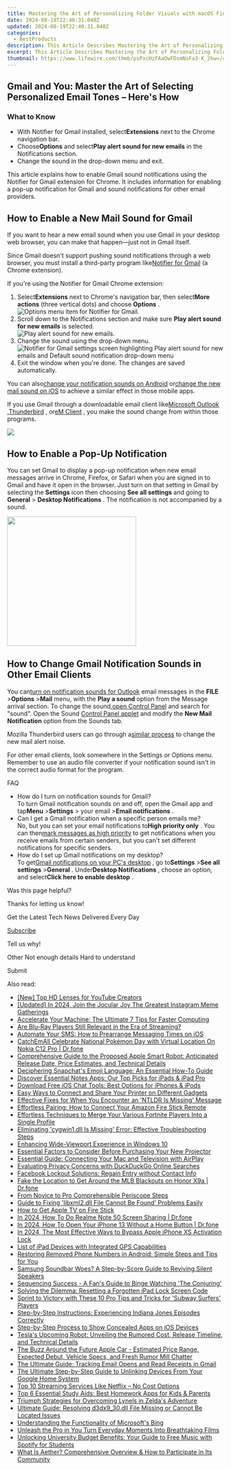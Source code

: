 ```yaml
---
title: Mastering the Art of Personalizing Folder Visuals with macOS Finder Preferences
date: 2024-08-18T22:40:31.040Z
updated: 2024-08-19T22:40:31.040Z
categories:
  - BestProducts
description: This Article Describes Mastering the Art of Personalizing Folder Visuals with macOS Finder Preferences
excerpt: This Article Describes Mastering the Art of Personalizing Folder Visuals with macOS Finder Preferences
thumbnail: https://www.lifewire.com/thmb/psPxcHzFAaOwFDsmNsFa3-K_2kw=/400x300/filters:no_upscale():max_bytes(150000):strip_icc():format(webp)/GettyImages-511975567-40625acd48814f638fe3222c47d9595b.jpg
---
```


## Gmail and You: Master the Art of Selecting Personalized Email Tones – Here's How
### What to Know

* With Notifier for Gmail installed, select**Extensions** next to the Chrome navigation bar.
* Choose**Options** and select**Play alert sound for new emails** in the Notifications section.
* Change the sound in the drop-down menu and exit.

 This article explains how to enable Gmail sound notifications using the Notifier for Gmail extension for Chrome. It includes information for enabling a pop-up notification for Gmail and sound notifications for other email providers.

## How to Enable a New Mail Sound for Gmail

 If you want to hear a new email sound when you use Gmail in your desktop web browser, you can make that happen—just not in Gmail itself.

 Since Gmail doesn't support pushing sound notifications through a web browser, you must install a third-party program like[Notifier for Gmail](https://chrome.google.com/webstore/detail/notifier-for-gmail/dcjichoefijpinlfnjghokpkojhlhkgl?hl=en) (a Chrome extension).

 If you're using the Notifier for Gmail Chrome extension:

1. Select**Extensions** next to Chrome's navigation bar, then select**More actions** (three vertical dots) and choose **Options** .  
![Options menu item for Notifier for Gmail.](https://www.lifewire.com/thmb/ItTlmQe_8CNY3vW37Q6ac7spTJ8=/1500x0/filters:no_upscale():max_bytes(150000):strip_icc():format(webp)/001-how-to-add-a-new-mail-sound-for-gmail-5b50d46b9a594db3bd73946ea64549aa.jpg)
2. Scroll down to the Notifications section and make sure **Play alert sound for new emails** is selected.  
![Play alert sound for new emails.](https://www.lifewire.com/thmb/EaGNTDoH2lcLO8QxHT0Z1KVeUPk=/1500x0/filters:no_upscale():max_bytes(150000):strip_icc():format(webp)/002-how-to-add-a-new-mail-sound-for-gmail-1e074c5a399d403aab64b2ec37afbbf8.jpg)
3. Change the sound using the drop-down menu.  
![Notifier for Gmail settings screen highlighting Play alert sound for new emails and Default sound notification drop-down menu](https://www.lifewire.com/thmb/DUBiUTKL1yNY2AP6anJNY9OE1cM=/1500x0/filters:no_upscale():max_bytes(150000):strip_icc():format(webp)/003-how-to-add-a-new-mail-sound-for-gmail-db10f7ff4e56480c8acefb921da8d1b6.jpg)
4. Exit the window when you're done. The changes are saved automatically.

 You can also[change your notification sounds on Android](https://www.lifewire.com/how-to-change-create-android-notification-sounds-4783114) or[change the new mail sound on iOS](https://www.lifewire.com/how-to-change-the-new-mail-sound-in-ios-mail-1172501) to achieve a similar effect in those mobile apps.

 If you use Gmail through a downloadable email client like[Microsoft Outlook](https://www.lifewire.com/microsoft-outlook-4164620) ,[Thunderbird](https://www.lifewire.com/gmail-access-thunderbird-1173150) , or[eM Client](http://www.emclient.com/) , you make the sound change from within those programs.

<!-- affiliate ads begin -->
<a href="https://shop.incomedia.eu/order/checkout.php?PRODS=39655089&QTY=1&AFFILIATE=108875&CART=1"><img src="https://incomedia.eu/files/images/affiliates/wa/01_WA_728x90.jpg" border="0"></a>
<!-- affiliate ads end -->
## How to Enable a Pop-Up Notification

 You can set Gmail to display a pop-up notification when new email messages arrive in Chrome, Firefox, or Safari when you are signed in to Gmail and have it open in the browser. Just turn on that setting in Gmail by selecting the **Settings**  icon then choosing **See all settings** and going to **General** \> **Desktop Notifications** . The notification is not accompanied by a sound.

<!-- affiliate ads begin -->
<a href="https://coinrule.sjv.io/c/5597632/1958374/18409" target="_top" id="1958374"><img src="//a.impactradius-go.com/display-ad/18409-1958374" border="0" alt="" width="300" height="300"/></a><img height="0" width="0" src="https://imp.pxf.io/i/5597632/1958374/18409" style="position:absolute;visibility:hidden;" border="0" />
<!-- affiliate ads end -->
## How to Change Gmail Notification Sounds in Other Email Clients

 You can[turn on notification sounds for Outlook](https://www.lifewire.com/change-new-mail-notification-sound-outlook-1173674) email messages in the **FILE** \>**Options** \>**Mail**  menu, with the **Play a sound** option from the Message arrival section. To change the sound,[open Control Panel](https://www.lifewire.com/how-to-open-control-panel-2625782) and search for "sound". Open the Sound [Control Panel applet](https://www.lifewire.com/control-panel-applet-2625831) and modify the **New Mail Notification** option from the Sounds tab.

 Mozilla Thunderbird users can go through a[similar process](https://www.lifewire.com/new-email-alerts-thunderbird-1173081) to change the new mail alert noise.

 For other email clients, look somewhere in the Settings or Options menu. Remember to use an audio file converter if your notification sound isn't in the correct audio format for the program.

 FAQ

* How do I turn on notification sounds for Gmail?  
 To turn Gmail notification sounds on and off, open the Gmail app and tap**Menu** \>**Settings** \> your email >**Email notifications** .
* Can I get a Gmail notification when a specific person emails me?  
 No, but you can set your email notifications to**High priority only** . You can then[mark messages as high priority](https://www.lifewire.com/how-to-mark-mail-important-for-priority-inbox-in-gmail-1171946) to get notifications when you receive emails from certain senders, but you can't set different notifications for specific senders.
* How do I set up Gmail notifications on my desktop?  
 To get[Gmail notifications on your PC's desktop](https://www.lifewire.com/how-to-get-new-mail-notifications-for-gmail-1171935) , go to**Settings** \>**See all settings** \>**General** . Under**Desktop Notifications** , choose an option, and select**Click here to enable desktop** .

Was this page helpful?

Thanks for letting us know!

 Get the Latest Tech News Delivered Every Day

[Subscribe](https://www.lifewire.com/#)

Tell us why!

 Other  Not enough details  Hard to understand

 Submit

<ins class="adsbygoogle"
     style="display:block"
     data-ad-format="autorelaxed"
     data-ad-client="ca-pub-7571918770474297"
     data-ad-slot="1223367746"></ins>



<ins class="adsbygoogle"
     style="display:block"
     data-ad-client="ca-pub-7571918770474297"
     data-ad-slot="8358498916"
     data-ad-format="auto"
     data-full-width-responsive="true"></ins>

<span class="atpl-alsoreadstyle">Also read:</span>
<div><ul>
<li><a href="https://facebook-video-share.techidaily.com/new-top-hd-lenses-for-youtube-creators/"><u>[New] Top HD Lenses for YouTube Creators</u></a></li>
<li><a href="https://instagram-video-recordings.techidaily.com/updated-in-2024-join-the-jocular-joy-the-greatest-instagram-meme-gatherings/"><u>[Updated] In 2024, Join the Jocular Joy  The Greatest Instagram Meme Gatherings</u></a></li>
<li><a href="https://techtrends.techidaily.com/accelerate-your-machine-the-ultimate-7-tips-for-faster-computing/"><u>Accelerate Your Machine: The Ultimate 7 Tips for Faster Computing</u></a></li>
<li><a href="https://techtrends.techidaily.com/are-blu-ray-players-still-relevant-in-the-era-of-streaming/"><u>Are Blu-Ray Players Still Relevant in the Era of Streaming?</u></a></li>
<li><a href="https://techtrends.techidaily.com/automate-your-sms-how-to-prearrange-messaging-times-on-ios/"><u>Automate Your SMS: How to Prearrange Messaging Times on iOS</u></a></li>
<li><a href="https://android-pokemon-go.techidaily.com/catchemall-celebrate-national-pokemon-day-with-virtual-location-on-nokia-c12-pro-drfone-by-drfone-virtual-android/"><u>CatchEmAll Celebrate National Pokémon Day with Virtual Location On Nokia C12 Pro | Dr.fone</u></a></li>
<li><a href="https://techtrends.techidaily.com/1722876271050-comprehensive-guide-to-the-proposed-apple-smart-robot-anticipated-release-date-price-estimates-and-technical-details/"><u>Comprehensive Guide to the Proposed Apple Smart Robot: Anticipated Release Date, Price Estimates, and Technical Details</u></a></li>
<li><a href="https://techtrends.techidaily.com/deciphering-snapchats-emoji-language-an-essential-how-to-guide/"><u>Deciphering Snapchat's Emoji Language: An Essential How-To Guide</u></a></li>
<li><a href="https://techtrends.techidaily.com/discover-essential-notes-apps-our-top-picks-for-ipads-and-ipad-pro/"><u>Discover Essential Notes Apps: Our Top Picks for iPads & iPad Pro</u></a></li>
<li><a href="https://techtrends.techidaily.com/download-free-ios-chat-tools-best-options-for-iphones-and-ipods/"><u>Download Free iOS Chat Tools: Best Options for iPhones & iPods</u></a></li>
<li><a href="https://techtrends.techidaily.com/easy-ways-to-connect-and-share-your-printer-on-different-gadgets/"><u>Easy Ways to Connect and Share Your Printer on Different Gadgets</u></a></li>
<li><a href="https://techtrends.techidaily.com/effective-fixes-for-when-you-encounter-an-ntldr-is-missing-message/"><u>Effective Fixes for When You Encounter an 'NTLDR Is Missing' Message</u></a></li>
<li><a href="https://techtrends.techidaily.com/effortless-pairing-how-to-connect-your-amazon-fire-stick-remote/"><u>Effortless Pairing: How to Connect Your Amazon Fire Stick Remote</u></a></li>
<li><a href="https://techtrends.techidaily.com/effortless-techniques-to-merge-your-various-fortnite-players-into-a-single-profile/"><u>Effortless Techniques to Merge Your Various Fortnite Players Into a Single Profile</u></a></li>
<li><a href="https://techtrends.techidaily.com/eliminating-cygwin1dll-is-missing-error-effective-troubleshooting-steps/"><u>Eliminating 'cygwin1.dll Is Missing' Error: Effective Troubleshooting Steps</u></a></li>
<li><a href="https://graphic-issues.techidaily.com/enhancing-wide-viewport-experience-in-windows-10/"><u>Enhancing Wide-Viewport Experience in Windows 10</u></a></li>
<li><a href="https://techtrends.techidaily.com/essential-factors-to-consider-before-purchasing-your-new-projector/"><u>Essential Factors to Consider Before Purchasing Your New Projector</u></a></li>
<li><a href="https://techtrends.techidaily.com/essential-guide-connecting-your-mac-and-television-with-airplay/"><u>Essential Guide: Connecting Your Mac and Television with AirPlay</u></a></li>
<li><a href="https://techtrends.techidaily.com/evaluating-privacy-concerns-with-duckduckgo-online-searches/"><u>Evaluating Privacy Concerns with DuckDuckGo Online Searches</u></a></li>
<li><a href="https://techtrends.techidaily.com/facebook-lockout-solutions-regain-entry-without-contact-info/"><u>Facebook Lockout Solutions: Regain Entry without Contact Info</u></a></li>
<li><a href="https://fake-location.techidaily.com/fake-the-location-to-get-around-the-mlb-blackouts-on-honor-x9a-drfone-by-drfone-virtual-android/"><u>Fake the Location to Get Around the MLB Blackouts on Honor X9a | Dr.fone</u></a></li>
<li><a href="https://extra-tips.techidaily.com/from-novice-to-pro-comprehensible-periscope-steps/"><u>From Novice to Pro  Comprehensible Periscope Steps</u></a></li>
<li><a href="https://techtrends.techidaily.com/guide-to-fixing-libxml2dll-file-cannot-be-found-problems-easily/"><u>Guide to Fixing 'libxml2.dll File Cannot Be Found' Problems Easily</u></a></li>
<li><a href="https://techtrends.techidaily.com/how-to-get-apple-tv-on-fire-stick/"><u>How to Get Apple TV on Fire Stick</u></a></li>
<li><a href="https://screen-mirror.techidaily.com/in-2024-how-to-do-realme-note-50-screen-sharing-drfone-by-drfone-android/"><u>In 2024, How To Do Realme Note 50 Screen Sharing | Dr.fone</u></a></li>
<li><a href="https://iphone-unlock.techidaily.com/in-2024-how-to-open-your-iphone-13-without-a-home-button-drfone-by-drfone-ios/"><u>In 2024, How To Open Your iPhone 13 Without a Home Button | Dr.fone</u></a></li>
<li><a href="https://activate-lock.techidaily.com/in-2024-the-most-effective-ways-to-bypass-apple-iphone-xs-activation-lock-by-drfone-ios/"><u>In 2024, The Most Effective Ways to Bypass Apple iPhone XS Activation Lock</u></a></li>
<li><a href="https://techtrends.techidaily.com/list-of-ipad-devices-with-integrated-gps-capabilities/"><u>List of iPad Devices with Integrated GPS Capabilities</u></a></li>
<li><a href="https://techtrends.techidaily.com/restoring-removed-phone-numbers-in-android-simple-steps-and-tips-for-you/"><u>Restoring Removed Phone Numbers in Android: Simple Steps and Tips for You</u></a></li>
<li><a href="https://techtrends.techidaily.com/samsung-soundbar-woes-a-step-by-score-guide-to-reviving-silent-speakers/"><u>Samsung Soundbar Woes? A Step-by-Score Guide to Reviving Silent Speakers</u></a></li>
<li><a href="https://techtrends.techidaily.com/sequencing-success-a-fans-guide-to-binge-watching-the-conjuring/"><u>Sequencing Success - A Fan's Guide to Binge Watching 'The Conjuring'</u></a></li>
<li><a href="https://techtrends.techidaily.com/solving-the-dilemma-resetting-a-forgotten-ipad-lock-screen-code/"><u>Solving the Dilemma: Resetting a Forgotten iPad Lock Screen Code</u></a></li>
<li><a href="https://techtrends.techidaily.com/sprint-to-victory-with-these-10-pro-tips-and-tricks-for-subway-surfers-players/"><u>Sprint to Victory with These 10 Pro Tips and Tricks for 'Subway Surfers' Players</u></a></li>
<li><a href="https://techtrends.techidaily.com/step-by-step-instructions-experiencing-indiana-jones-episodes-correctly/"><u>Step-by-Step Instructions: Experiencing Indiana Jones Episodes Correctly</u></a></li>
<li><a href="https://techtrends.techidaily.com/step-by-step-process-to-show-concealed-apps-on-ios-devices/"><u>Step-by-Step Process to Show Concealed Apps on iOS Devices</u></a></li>
<li><a href="https://techtrends.techidaily.com/teslas-upcoming-robot-unveiling-the-rumored-cost-release-timeline-and-technical-details/"><u>Tesla's Upcoming Robot: Unveiling the Rumored Cost, Release Timeline, and Technical Details</u></a></li>
<li><a href="https://techtrends.techidaily.com/the-buzz-around-the-future-apple-car-estimated-price-range-expected-debut-vehicle-specs-and-fresh-rumor-mill-chatter/"><u>The Buzz Around the Future Apple Car - Estimated Price Range, Expected Debut, Vehicle Specs, and Fresh Rumor Mill Chatter</u></a></li>
<li><a href="https://techtrends.techidaily.com/the-ultimate-guide-tracking-email-opens-and-read-receipts-in-gmail/"><u>The Ultimate Guide: Tracking Email Opens and Read Receipts in Gmail</u></a></li>
<li><a href="https://techtrends.techidaily.com/the-ultimate-step-by-step-guide-to-unlinking-devices-from-your-google-home-system/"><u>The Ultimate Step-by-Step Guide to Unlinking Devices From Your Google Home System</u></a></li>
<li><a href="https://techtrends.techidaily.com/top-10-streaming-services-like-netflix-no-cost-options/"><u>Top 10 Streaming Services Like Netflix – No Cost Options</u></a></li>
<li><a href="https://techtrends.techidaily.com/top-6-essential-study-aids-best-homework-apps-for-kids-and-parents/"><u>Top 6 Essential Study Aids: Best Homework Apps for Kids & Parents</u></a></li>
<li><a href="https://techtrends.techidaily.com/triumph-strategies-for-overcoming-lynels-in-zeldas-adventure/"><u>Triumph Strategies for Overcoming Lynels in Zelda's Adventure</u></a></li>
<li><a href="https://techtrends.techidaily.com/ultimate-guide-resolving-d3dx930dll-file-missing-or-cannot-be-located-issues/"><u>Ultimate Guide: Resolving d3dx9_30.dll File Missing or Cannot Be Located Issues</u></a></li>
<li><a href="https://techtrends.techidaily.com/understanding-the-functionality-of-microsofts-bing/"><u>Understanding the Functionality of Microsoft's Bing</u></a></li>
<li><a href="https://ai-vdieo-software.techidaily.com/unleash-the-pro-in-you-turn-everyday-moments-into-breathtaking-films/"><u>Unleash the Pro in You Turn Everyday Moments Into Breathtaking Films</u></a></li>
<li><a href="https://techtrends.techidaily.com/unlocking-university-budget-benefits-your-guide-to-free-music-with-spotify-for-students/"><u>Unlocking University Budget Benefits: Your Guide to Free Music with Spotify for Students</u></a></li>
<li><a href="https://techtrends.techidaily.com/what-is-aether-comprehensive-overview-and-how-to-participate-in-its-community/"><u>What Is Aether? Comprehensive Overview & How to Participate in Its Community</u></a></li>
</ul></div>
